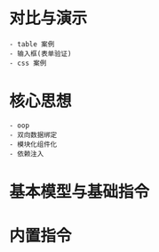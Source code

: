 # 对比与演示
    - table 案例
    - 输入框(表单验证)
    - css 案例
# 核心思想
    - oop
    - 双向数据绑定
    - 模块化组件化
    - 依赖注入
# 基本模型与基础指令

# 内置指令

# 
